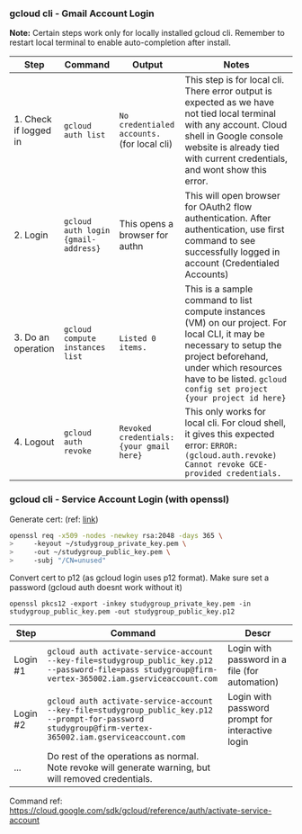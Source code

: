 ### gcloud cli - Gmail Account Login

**Note:** Certain steps work only for locally installed gcloud cli. Remember to restart local terminal to enable auto-completion after install.

| Step                  | Command                                 | Output                                          | Notes                                                        |
| --------------------- | --------------------------------------- | ----------------------------------------------- | ------------------------------------------------------------ |
| 1. Check if logged in | ```gcloud auth list```                  | ```No credentialed accounts.``` (for local cli) | This step is for local cli. There error output is expected as we have not tied local terminal with any account. Cloud shell in Google console website is already tied with current credentials, and wont show this error. |
| 2. Login              | ```gcloud auth login {gmail-address}``` | This opens a browser for authn                  | This will open browser for OAuth2 flow authentication. After authentication, use first command to see successfully logged in account (Credentialed Accounts) |
| 3. Do an operation    | ```gcloud compute instances list```     | ```Listed 0 items.```                           | This is a sample command to list compute instances (VM) on our project. For local CLI, it may be necessary to setup the project beforehand, under which resources have to be listed. ```gcloud config set project {your project id here}``` |
| 4. Logout             | ```gcloud auth revoke```                | ```Revoked credentials: {your gmail here}```    | This only works for local cli. For cloud shell, it gives this expected error: ```ERROR: (gcloud.auth.revoke) Cannot revoke GCE-provided credentials.``` |

### gcloud cli - Service Account Login (with openssl)

Generate cert:  (ref: [link](https://cloud.google.com/iam/docs/creating-managing-service-account-keys#uploading))

```bash
openssl req -x509 -nodes -newkey rsa:2048 -days 365 \
>     -keyout ~/studygroup_private_key.pem \
>     -out ~/studygroup_public_key.pem \
>     -subj "/CN=unused"
```

Convert cert to p12 (as gcloud login uses p12 format). Make sure set a password (gcloud auth doesnt work without it)

```
openssl pkcs12 -export -inkey studygroup_private_key.pem -in studygroup_public_key.pem -out studygroup_public_key.p12
```

| Step     | Command                                                      | Descr                                            |
| -------- | ------------------------------------------------------------ | ------------------------------------------------ |
| Login #1 | ```gcloud auth activate-service-account --key-file=studygroup_public_key.p12 --password-file=pass studygroup@firm-vertex-365002.iam.gserviceaccount.com``` | Login with password in a file (for automation)   |
| Login #2 | ```gcloud auth activate-service-account --key-file=studygroup_public_key.p12 --prompt-for-password studygroup@firm-vertex-365002.iam.gserviceaccount.com``` | Login with password prompt for interactive login |
| ...      | Do rest of the operations as normal. Note revoke will generate warning, but will removed credentials. |                                                  |

Command ref: https://cloud.google.com/sdk/gcloud/reference/auth/activate-service-account

